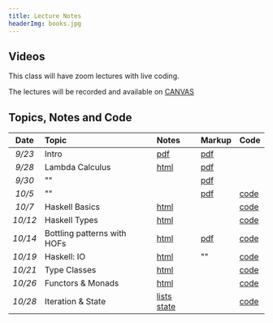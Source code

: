 ```yaml
---
title: Lecture Notes
headerImg: books.jpg
---
```


## Videos

This class will have zoom lectures with live coding. 

The lectures will be recorded and available on [CANVAS](https://canvas.ucsd.edu/courses/29526)

## Topics, Notes and Code

| **Date**   | **Topic**                       | **Notes**                 | **Markup**           | **Code**           |
|:----------:|:--------------------------------|:--------------------------|:---------------------|:-------------------|
| *9/23*     | Intro                           | [pdf][00-intro]           | [pdf][01-lambda-A]   |                    | 
| *9/28*     | Lambda Calculus                 | [html][01-lambda]         | [pdf][01-lambda-B]   |                    | 
| *9/30*     | ""                              |                           | [pdf][01-lambda-C]   |                    | 
| *10/5*     | ""                              |                           | [pdf][01-lambda-D]   | [code][code-10-5]  | 
| *10/7*     | Haskell Basics                  | [html][02-hs-basic]       |                      | [code][code-10-7]  |
| *10/12*    | Haskell  Types                  | [html][03-hs-types]       |                      | [code][code-10-12] |  
| *10/14*    | Bottling patterns with HOFs     | [html][07-patterns]       | [pdf][07-patterns-A] | [code][code-10-14] |
| *10/19*    | Haskell: IO                     | [html][04-hs-io]          | ""                   | [code][code-10-19] |
| *10/21*    | Type Classes                    | [html][08-typeclasses]    |                      | [code][code-10-21] |
| *10/26*    | Functors & Monads               | [html][09-monads]         |                      | [code][code-10-26] | 
| *10/28*    | Iteration & State 	       | [lists][10-list] [state][11-state]   |           | [code][code-10-28] | 

<!-- 
| *11/12*    | Monads                          | ""                        | [pdf][10-monads]     | [code][code]      | 
| *11/17*    | State Transformers              | [html][11-state]          | [pdf][11-state-A]    | [code][code]      |
| *11/19*    | Parser Combinators              | [html][12-parsers]        | [pdf][12-parsers-A]  | [code][code]      |
| *12/3*     | Exceptions                      | [html][13-transformers]   | [pdf][13-exceptions] | [code][code]      | 
| *12/8*     | Monad Transformers              | [html][13-transformers]   | [TBD][13-trans]      | [code][code]      | 
|            | Property-based Testing          | [html][14-testing]        | [TBD][TBD]           | [code][code]      | 
|            | List Monad                      | [html][10-list]           |                      |                  |
|            | Concurrency                     |                           |                      |                  |
|            | Refinement Types                |                           |                      |                  |          
|            | Proofs as Programs              |                           |                      |                  | 
-->

[TBD]: TBD
[code]: https://github.com/ucsd-cse230/fa20/tree/master/static/code/src
[00-intro]: static/raw/lec-intro.pdf
[01-lambda]: lectures/01-lambda.html
[01-haskell]: static/raw/lec-haskell.pdf
[01-lambda-A]: static/raw/01-lambda-A.pdf
[01-lambda-B]: static/raw/01-lambda-B.pdf
[01-lambda-C]: static/raw/01-lambda-C.pdf
[01-lambda-D]: static/raw/01-lambda-D.pdf
[07-patterns-A]: static/raw/07-patterns-A.pdf
[code-10-5]: https://github.com/ucsd-cse230/fa21/tree/master/static/code/src/lec_10_5_21.hs
[code-10-7]: https://github.com/ucsd-cse230/fa21/tree/master/static/code/src/lec_10_7_21.hs
[code-10-12]: https://github.com/ucsd-cse230/fa21/tree/master/static/code/src/lec_10_12_21.hs
[code-10-14]: https://github.com/ucsd-cse230/fa21/tree/master/static/code/src/lec_10_14_21.hs
[code-10-19]: https://github.com/ucsd-cse230/fa21/tree/master/static/code/src/lec_10_19_21.hs
[code-10-21]: https://github.com/ucsd-cse230/fa21/tree/master/static/code/src/lec_10_21_21.hs
[code-10-26]: https://github.com/ucsd-cse230/fa21/tree/master/static/code/src/lec_10_26_21.hs
[code-10-28]: https://github.com/ucsd-cse230/fa21/tree/master/static/code/src/lec_10_28_21.hs

[02-hs-basic]: lectures/02-haskell-basic.html
[03-hs-types]: lectures/03-haskell-types.html
[04-hs-io]: lectures/04-haskell-io.html
[02-hs-basic-A]: static/raw/02-haskell-basic-A.pdf
[02-hs-basic-B]: static/raw/02-haskell-basic-B.pdf
[lec_10_15]: static/code/src/lec_10_15_20.hs
[lec_10_20]: static/code/src/lec_10_20_20.hs
[lec_10_22]: static/code/src/lec_10_22_20.hs
[03-hs-types-A]: static/raw/03-hs-types-A.pdf
[03-hs-types-B]: static/raw/03-hs-types-A.pdf
[06-poly-data]: lectures/06-poly-data.html    
[06-poly-hof]: static/raw/06-poly-hof.pdf
[07-hofs]: static/raw/07-hofs.pdf
[lec_10_27]: static/code/src/lec_10_27_20.hs
[lec_10_29]: static/code/src/lec_10_29_20.hs
[lec_11_3]: static/code/src/lec_11_3_20.hs
[lec_11_5]: static/code/src/lec_11_5_20.hs
[lec_11_10]: static/code/src/lec_11_10_20.hs
[lec_11_12]: static/code/src/lec_11_12_20.hs
[lec_11_17]: static/code/src/lec_11_17_20.hs
[lec_11_19]: static/code/src/lec_11_19_20.hs
[lec_11_24]: static/code/src/lec_11_17_24.hs



[04-hs-io-A]: static/raw/04-hs-io-A.pdf

[08-classes]: static/raw/08-typeclasses.pdf
[09-functors]: static/raw/09-functors.pdf
[10-monads]: static/raw/10-monads-maybe.pdf
[11-state-A]: static/raw/11-state-A.pdf
[11-state-B]: static/raw/11-state-B.pdf
[12-parsers-A]: static/raw/12-parsers-A.pdf
[12-parsers-B]: static/raw/12-parsers-B.pdf
[13-exceptions]: static/raw/13-exceptions.pdf
[13-trans]: static/raw/13-transformers.pdf
[lec_5_22]: static/raw/lec_5_22_20.hs
[lec_5_27]: static/raw/lec_5_27_20.hs
[lec_5_29]: static/raw/lec_5_29_20.hs
[lec_6_1]: static/raw/lec_6_1_20.hs
[lec_6_3]: static/raw/lec_6_3_20.hs
[lec_6_5]: static/raw/lec_6_5_20.hs

[05-higher-order]: lectures/05-higher-order.html 
[06-poly-data]: lectures/06-poly-data.html    
[07-patterns]: lectures/07-bottling-patterns.html     
[08-typeclasses]: lectures/08-typeclasses.html  
[09-monads]: lectures/09-monads.html
[10-list]: lectures/10-list.html
[11-state]: lectures/11-state.html
[12-parsers]: lectures/12-parsers.html
[13-transformers]: lectures/13-transformers.html
[14-testing]: lectures/14-testing.html

<!-- JUNK -->
[07-testing]: lectures/00-intro.html
[08-parconc]: lectures/00-intro.html
[09-types]: lectures/00-intro.html
[10-refinements]: lectures/00-intro.html
[11-proofs]: lectures/00-intro.html 

[pdf-intro]: static/lec-intro-2x2.pdf 
[pdf-lambda]: static/lec-lambda-2x2.pdf
[pdf-haskell]: static/lec-haskell-2x2.pdf

[notes1]: https://piazza.com/class/ij0wjmlgp4r1gp?cid=7
[hs1]:  static/lec-intro.hs 
[lhs1]: static/lec-intro.lhs

[lec2]: lectures/lec-higher-order-1.html
[lhs2]: lectures/lec-higher-order-1.lhs
[lec2s]: slides/lec-higher-order.lhs.slides.html

[lec3]: lectures/lec-higher-order-2.html
[lhs3]: lectures/lec-higher-order-2.lhs
[lec3s]: slides/lec-polymorphism.lhs.slides.html

[lec4]: lectures/lec-typeclasses.html
[lhs4]: lectures/lec-typeclasses.lhs

[lec7]: lectures/lec-monads.html
[lhs7]: lectures/lec-monads.lhs

[lec9]: lectures/lec-parsers.html
[lhs9]: lectures/lec-parsers.lhs

[lec10]: lectures/lec-quickcheck.html
[lhs10]: lectures/lec-quickcheck.lhs

[pdf13]: static/lec-stm-2x2.pdf
[lec13]: lectures/lec-stm.html
[lhs13]: lectures/lec-stm.lhs


[lec15]: lectures/lec-inference.html
[lhs15]: lectures/lec-inference.lhs



